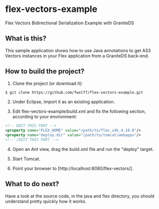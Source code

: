flex-vectors-example
====================

Flex Vectors Bidirectional Serialization Example with GraniteDS

What is this?
-------------

This sample application shows how to use Java annotations to get AS3 Vectors
instances in your Flex application from a GraniteDS back-end.

How to build the project?
-------------------------

1. Clone the project (or download it):

````bash
$ git clone https://github.com/fwolff/flex-vectors-example.git
````

2. Under Eclipse, import it as an existing application.

3. Edit flex-vectors-example/build.xml and fix the following section,
according to your environment:

```xml
<!-- EDIT THIS PART -->
<property name="FLEX_HOME" value="/path/to/flex_sdk_4.10.0"/>
<property name="deploy.dir" value="/path/to/tomcat/webapps"/>
<!-- /EDIT THIS PART -->
```
4. Open an Ant view, drag the build.xml file and run the "deploy" target.

5. Start Tomcat.

6. Point your browser to [http://localhost:8080/flex-vectors/].

What to do next?
----------------

Have a look at the source code, in the java and flex directory, you should
understand pretty quickly how it works.

 

